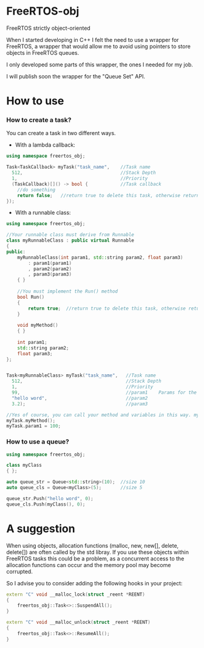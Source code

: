 # FreeRTOS-obj
FreeRTOS strictly object-oriented

When I started developing in C++ I felt the need to use a wrapper for FreeRTOS, a wrapper that would allow me to avoid using pointers to store objects in FreeRTOS queues.

I only developed some parts of this wrapper, the ones I needed for my job.

I will publish soon the wrapper for the "Queue Set" API.

# How to use
### How to create a task?
You can create a task in two different ways.

- With a lambda callback:
```cpp
using namespace freertos_obj;

Task<TaskCallback> myTask("task_name",    //Task name
  512,                                    //Stack Depth
  1,                                      //Priority
  (TaskCallback)[]() -> bool {            //Task callback
    //do something
    return false;   //return true to delete this task, otherwise return false to rerun the callback
});
```

- With a runnable class:
```cpp
using namespace freertos_obj;

//Your runnable class must derive from Runnable
class myRunnableClass : public virtual Runnable
{
public:
	myRunnableClass(int param1, std::string param2, float param3)
		: param1(param1)
		, param2(param2)
		, param3(param3)
	{ }
	
	//You must implement the Run() method
	bool Run()
	{
		return true;  //return true to delete this task, otherwise return false to run this method again
	}
  
	void myMethod()
	{ }
	
	int param1;
	std::string param2;
	float param3;
};


Task<myRunnableClass> myTask("task_name",   //Task name
  512,                                      //Stack Depth
  1,                                        //Priority
  99,                                       //param1	Params for the constructor of the myRunnableClass class
  "hello word",                             //param2
  3.2);                                     //param3

//Yes of course, you can call your method and variables in this way. myTask inherit from myRunnableClass
myTask.myMethod();
myTask.param1 = 100;

```
### How to use a queue?
```cpp
using namespace freertos_obj;

class myClass
{ };

auto queue_str = Queue<std::string>(10);  //size 10
auto queue_cls = Queue<myClass>(5);       //size 5

queue_str.Push("hello word", 0);
queue_cls.Push(myClass(), 0);
```
# A suggestion
When using objects, allocation functions (malloc, new, new[], delete, delete[]) are often called by the std libray. If you use these objects within FreeRTOS tasks this could be a problem, as a concurrent access to the allocation functions can occur and the memory pool may become corrupted.

So I advise you to consider adding the following hooks in your project:
```cpp
extern "C" void __malloc_lock(struct _reent *REENT)
{
	freertos_obj::Task<>::SuspendAll();
}

extern "C" void __malloc_unlock(struct _reent *REENT)
{
	freertos_obj::Task<>::ResumeAll();
}
```
